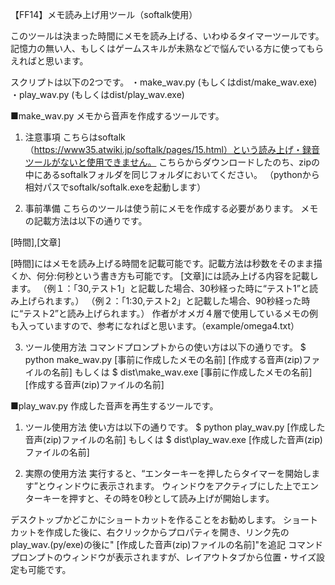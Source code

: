 ﻿【FF14】メモ読み上げ用ツール（softalk使用）

このツールは決まった時間にメモを読み上げる、いわゆるタイマーツールです。
記憶力の無い人、もしくはゲームスキルが未熟などで悩んでいる方に使ってもらえればと思います。

スクリプトは以下の2つです。
・make_wav.py (もしくはdist/make_wav.exe)
・play_wav.py (もしくはdist/play_wav.exe)

■make_wav.py
メモから音声を作成するツールです。

1. 注意事項
  こちらはsoftalk（https://www35.atwiki.jp/softalk/pages/15.html）という読み上げ・録音ツールがないと使用できません。
  こちらからダウンロードしたのち、zipの中にあるsoftalkフォルダを同じフォルダにおいてください。
  （pythonから相対パスでsoftalk/softalk.exeを起動します）

2. 事前準備
  こちらのツールは使う前にメモを作成する必要があります。
  メモの記載方法は以下の通りです。

[時間],[文章]

  [時間]にはメモを読み上げる時間を記載可能です。記載方法は秒数をそのまま描くか、何分:何秒という書き方も可能です。
  [文章]には読み上げる内容を記載します。
  （例１：「30,テスト1」と記載した場合、30秒経った時に“テスト1”と読み上げられます。）
  （例２：「1:30,テスト2」と記載した場合、90秒経った時に“テスト2”と読み上げられます。）
  作者がオメガ４層で使用しているメモの例も入っていますので、参考になればと思います。（example/omega4.txt）

3. ツール使用方法
  コマンドプロンプトからの使い方は以下の通りです。
  $ python make_wav.py [事前に作成したメモの名前] [作成する音声(zip)ファイルの名前]
  もしくは
  $ dist\make_wav.exe [事前に作成したメモの名前] [作成する音声(zip)ファイルの名前]


■play_wav.py
作成した音声を再生するツールです。

1. ツール使用方法
  使い方は以下の通りです。
  $ python play_wav.py [作成した音声(zip)ファイルの名前]
  もしくは
  $ dist\play_wav.exe [作成した音声(zip)ファイルの名前]

2. 実際の使用方法
  実行すると、“エンターキーを押したらタイマーを開始します”とウィンドウに表示されます。
  ウィンドウをアクティブにした上でエンターキーを押すと、その時を0秒として読み上げが開始します。

  デスクトップかどこかにショートカットを作ることをお勧めします。
  ショートカットを作成した後に、右クリックからプロパティを開き、リンク先のplay_wav.(py/exe)の後に" [作成した音声(zip)ファイルの名前]"を追記
  コマンドプロンプトのウィンドウが表示されますが、レイアウトタブから位置・サイズ設定も可能です。
  



